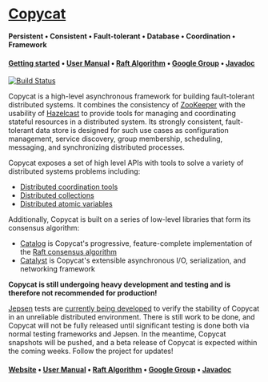 [Copycat][Website]
=======

**Persistent • Consistent • Fault-tolerant • Database • Coordination • Framework**

#### [Getting started][Getting started] • [User Manual][User manual] • [Raft Algorithm][Catalog] • [Google Group][Google group] • [Javadoc][Javadoc]

[![Build Status](https://travis-ci.org/atomix/copycat.png)](https://travis-ci.org/atomix/copycat)

Copycat is a high-level asynchronous framework for building fault-tolerant distributed systems. It combines the consistency of
[ZooKeeper](https://zookeeper.apache.org/) with the usability of [Hazelcast](http://hazelcast.org/) to provide tools for managing
and coordinating stateful resources in a distributed system. Its strongly consistent, fault-tolerant data store is designed for
such use cases as configuration management, service discovery, group membership, scheduling, messaging, and synchronizing distributed
processes.

Copycat exposes a set of high level APIs with tools to solve a variety of distributed systems problems including:
* [Distributed coordination tools](http://atomix.io/user-manual/distributed-resources/#distributed-coordination)
* [Distributed collections](http://atomix.io/user-manual/distributed-resources/#distributed-collections)
* [Distributed atomic variables](http://atomix.io/user-manual/distributed-resources/#distributed-atomic-variables)

Additionally, Copycat is built on a series of low-level libraries that form its consensus algorithm:
* [Catalog][Catalog] is Copycat's progressive, feature-complete implementation of the [Raft consensus algorithm][Raft]
* [Catalyst][Catalyst] is Copycat's extensible asynchronous I/O, serialization, and networking framework

**Copycat is still undergoing heavy development and testing and is therefore not recommended for production!**

[Jepsen](https://github.com/aphyr/jepsen) tests are [currently being developed](http://github.com/jhalterman/copycat-jepsen)
to verify the stability of Copycat in an unreliable distributed environment. There is still work to be done, and Copycat
will not be fully released until significant testing is done both via normal testing frameworks and Jepsen. In the meantime,
Copycat snapshots will be pushed, and a beta release of Copycat is expected within the coming weeks. Follow the project for
updates!

#### [Website][Website] • [User Manual][User manual] • [Raft Algorithm][Catalog] • [Google Group][Google group] • [Javadoc][Javadoc]

[Website]: http://atomix.github.io/
[Getting started]: http://atomix.io/getting-started/
[User manual]: http://atomix.io/user-manual/
[Google group]: https://groups.google.com/forum/#!forum/copycat
[Javadoc]: http://atomix.github.io/copycat/api/0.1.0/
[Raft]: https://raft.github.io/
[Catalog]: http://github.com/atomix/catalog
[Catalyst]: http://github.com/atomix/catalyst
